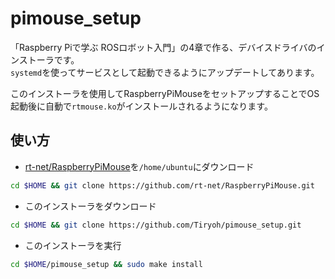 # pimouse_setup

「Raspberry Piで学ぶ ROSロボット入門」の4章で作る、デバイスドライバのインストーラです。  
`systemd`を使ってサービスとして起動できるようにアップデートしてあります。

このインストーラを使用してRaspberryPiMouseをセットアップすることでOS起動後に自動で`rtmouse.ko`がインストールされるようになります。

## 使い方

* [rt-net/RaspberryPiMouse](https://github.com/rt-net/RaspberryPiMouse)を`/home/ubuntu`にダウンロード

```sh
cd $HOME && git clone https://github.com/rt-net/RaspberryPiMouse.git
```

* このインストーラをダウンロード

```sh
cd $HOME && git clone https://github.com/Tiryoh/pimouse_setup.git
```

* このインストーラを実行

```sh
cd $HOME/pimouse_setup && sudo make install
```

